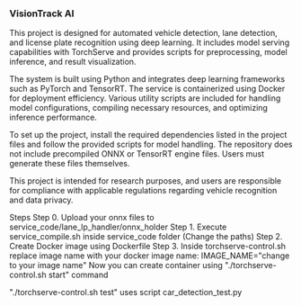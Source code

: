 ### VisionTrack AI

This project is designed for automated vehicle detection, lane detection, and license plate recognition using deep learning. It includes model serving capabilities with TorchServe and provides scripts for preprocessing, model inference, and result visualization.

The system is built using Python and integrates deep learning frameworks such as PyTorch and TensorRT. The service is containerized using Docker for deployment efficiency. Various utility scripts are included for handling model configurations, compiling necessary resources, and optimizing inference performance.

To set up the project, install the required dependencies listed in the project files and follow the provided scripts for model handling. The repository does not include precompiled ONNX or TensorRT engine files. Users must generate these files themselves.

This project is intended for research purposes, and users are responsible for compliance with applicable regulations regarding vehicle recognition and data privacy.

Steps
Step 0. Upload your onnx files to service_code/lane_lp_handler/onnx_holder
Step 1. Execute service_compile.sh inside service_code folder (Change the paths)
Step 2. Create Docker image using Dockerfile 
Step 3. Inside torchserve-control.sh replace image name with your docker image name:
IMAGE_NAME="change to your image name"
Now you can create container using "./torchserve-control.sh start" command 

"./torchserve-control.sh test" uses script car_detection_test.py 


